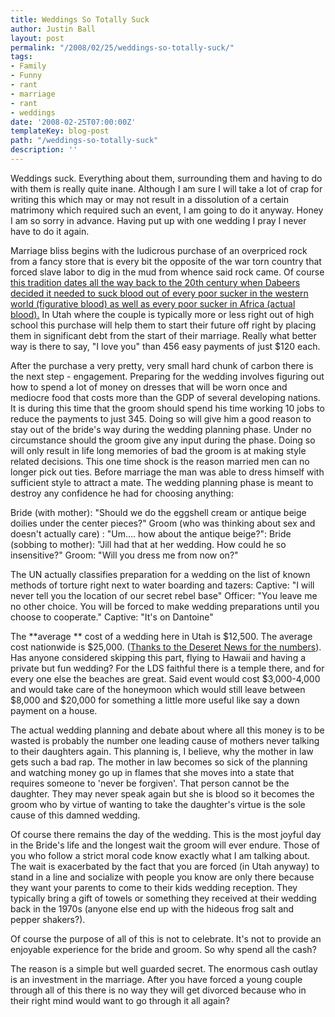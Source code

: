 ```yaml
---
title: Weddings So Totally Suck
author: Justin Ball
layout: post
permalink: "/2008/02/25/weddings-so-totally-suck/"
tags:
- Family
- Funny
- rant
- marriage
- rant
- weddings
date: '2008-02-25T07:00:00Z'
templateKey: blog-post
path: "/weddings-so-totally-suck"
description: ''
---
```


Weddings suck. Everything about them, surrounding them and having to do with them is really quite inane. Although I am sure I will take a lot of crap for writing this which may or may not result in a dissolution of a certain matrimony which required such an event, I am going to do it anyway. Honey I am so sorry in advance. Having put up with one wedding I pray I never have to do it again.

Marriage bliss begins with the ludicrous purchase of an overpriced rock from a fancy store that is every bit the opposite of the war torn country that forced slave labor to dig in the mud from whence said rock came. Of course [this tradition dates all the way back to the 20th century when Dabeers decided it needed to suck blood out of every poor sucker in the western world (figurative blood) as well as every poor sucker in Africa (actual blood).][1] In Utah where the couple is typically more or less right out of high school this purchase will help them to start their future off right by placing them in significant debt from the start of their marriage. Really what better way is there to say, "I love you" than 456 easy payments of just $120 each.

 [1]: http://en.wikipedia.org/wiki/Engagement_ring

After the purchase a very pretty, very small hard chunk of carbon there is the next step - engagement. Preparing for the wedding involves figuring out how to spend a lot of money on dresses that will be worn once and mediocre food that costs more than the GDP of several developing nations. It is during this time that the groom should spend his time working 10 jobs to reduce the payments to just 345. Doing so will give him a good reason to stay out of the bride's way during the wedding planning phase. Under no circumstance should the groom give any input during the phase. Doing so will only result in life long memories of bad the groom is at making style related decisions. This one time shock is the reason married men can no longer pick out ties. Before marriage the man was able to dress himself with sufficient style to attract a mate. The wedding planning phase is meant to destroy any confidence he had for choosing anything:

Bride (with mother): "Should we do the eggshell cream or antique beige doilies under the center pieces?"
Groom (who was thinking about sex and doesn't actually care) : "Um.... how about the antique beige?":
Bride (sobbing to mother): "Jill had that at her wedding. How could he so insensitive?"
Groom: "Will you dress me from now on?"

The UN actually classifies preparation for a wedding on the list of known methods of torture right next to water boarding and tazers:
Captive: "I will never tell you the location of our secret rebel base"
Officer: "You leave me no other choice. You will be forced to make wedding preparations until you choose to cooperate."
Captive: "It's on Dantoine"

The **average ** cost of a wedding here in Utah is $12,500. The average cost nationwide is $25,000. ([Thanks to the Deseret News for the numbers][2]). Has anyone considered skipping this part, flying to Hawaii and having a private but fun wedding? For the LDS faithful there is a temple there, and for every one else the beaches are great. Said event would cost $3,000-4,000 and would take care of the honeymoon which would still leave between $8,000 and $20,000 for something a little more useful like say a down payment on a house.

 [2]: http://www.deseretnews.com/article/1,5143,695251426,00.html

The actual wedding planning and debate about where all this money is to be wasted is probably the number one leading cause of mothers never talking to their daughters again. This planning is, I believe, why the mother in law gets such a bad rap. The mother in law becomes so sick of the planning and watching money go up in flames that she moves into a state that requires someone to 'never be forgiven'. That person cannot be the daughter. They may never speak again but she is blood so it becomes the groom who by virtue of wanting to take the daughter's virtue is the sole cause of this damned wedding.

Of course there remains the day of the wedding. This is the most joyful day in the Bride's life and the longest wait the groom will ever endure. Those of you who follow a strict moral code know exactly what I am talking about. The wait is exacerbated by the fact that you are forced (in Utah anyway) to stand in a line and socialize with people you know are only there because they want your parents to come to their kids wedding reception. They typically bring a gift of towels or something they received at their wedding back in the 1970s (anyone else end up with the hideous frog salt and pepper shakers?).

Of course the purpose of all of this is not to celebrate. It's not to provide an enjoyable experience for the bride and groom. So why spend all the cash?

The reason is a simple but well guarded secret. The enormous cash outlay is an investment in the marriage. After you have forced a young couple through all of this there is no way they will get divorced because who in their right mind would want to go through it all again?
